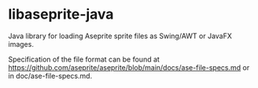 # libaseprite-java
Java library for loading Aseprite sprite files as Swing/AWT or JavaFX images.

Specification of the file format can be found at 
https://github.com/aseprite/aseprite/blob/main/docs/ase-file-specs.md or in
doc/ase-file-specs.md.